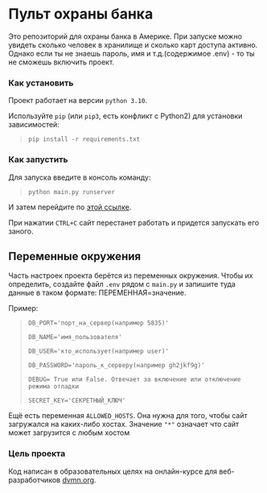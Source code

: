 # Пульт охраны банка
Это репозиторий для охраны банка в Америке. При запуске можно увидеть сколько человек в хранилище и сколько карт доступа активно. Однако если ты не знаешь пароль, имя и т.д.(содержимое .env) - то ты не сможешь включить проект.

### Как установить
Проект работает на версии `python 3.10`.

Используйте `pip` (или `pip3`, есть конфликт с Python2) для установки зависимостей:

>```
>pip install -r requirements.txt
>```

### Как запустить
Для запуска введите в консоль команду:

>```
>python main.py runserver
>```

И затем перейдите по [этой ссылке](http://127.0.0.1:8000/storage_information).

При нажатии `CTRL+C` сайт перестанет работать и придется запускать его заного.

## Переменные окружения

Часть настроек проекта берётся из переменных окружения. Чтобы их определить, создайте файл `.env` рядом с `main.py` и запишите туда данные в таком формате: ПЕРЕМЕННАЯ=значение.

Пример:

>```
>DB_PORT='порт_на_сервер(например 5835)'
>
>DB_NAME='имя_пользователя'
>
>DB_USER='кто_использует(например user)'
>
>DB_PASSWORD='пароль_к_серверу(например gh2jkf9g)'
>
>DEBUG= True или False. Отвечает за включение или отключение режима отладки
>
>SECRET_KEY='СЕКРЕТНЫЙ_КЛЮЧ'
>```

Ещё есть переменная `ALLOWED_HOSTS`. Она нужна для того, чтобы сайт загружался на каких-либо хостах. Значение `"*"` означает что сайт может загрузится с любым хостом 

### Цель проекта
Код написан в образовательных целях на онлайн-курсе для веб-разработчиков [dvmn.org](https://dvmn.org/).
